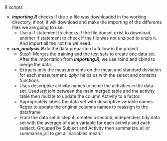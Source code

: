 R scripts
* ***importing.R*** checks if the zip file was downloaded in the working directory, if not, it will download and make the importing of the differents files we are going to use.
  * Use a if statement to checks if the file doesnt exist to download, another if statement to check if the file was not unziped to unzip it.   And import all the .txt file we need.
* ***run_analysis.R*** do the data prepartion to follow in the project
  * Step1: Merges the training and the test sets to create one data set.  After the importation from ***importing.R***, we use rbind and cbind to merge the data.
  * Extracts only the measurements on the mean and standard deviation for each measurement. *dplyr* helps us with the select and contains functions.
  * Uses descriptive activity names to name the activities in the data set.   Used *left join* between the main merged table and the activity table then mutate to update the column Activity to a factor.
  * Appropriately labels the data set with descriptive variable names.   Regex to update the original columns names to reassign to the dataframe
  * From the data set in step 4, creates a second, independent tidy data set with the average of each variable for each activity and each subject.   Grouped by Subject and Activity then summarize_all or summarise_all to get all variables mean. 
